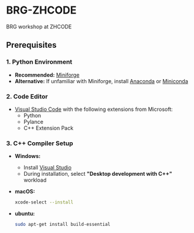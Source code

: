 # BRG-ZHCODE
BRG workshop at ZHCODE

## Prerequisites

### 1. Python Environment

- **Recommended:** [Miniforge](https://github.com/conda-forge/miniforge)
- **Alternative:** If unfamiliar with Miniforge, install [Anaconda](https://www.anaconda.com/) or [Miniconda](https://docs.conda.io/en/latest/miniconda.html)

### 2. Code Editor

- [Visual Studio Code](https://code.visualstudio.com/) with the following extensions from Microsoft:
  - Python
  - Pylance
  - C++ Extension Pack

### 3. C++ Compiler Setup

- **Windows:**  
  - Install [Visual Studio](https://visualstudio.microsoft.com/)  
  - During installation, select **"Desktop development with C++"** workload

- **macOS:**  
  ```bash
  xcode-select --install

- **ubuntu:**  
  ```bash
  sudo apt-get install build-essential
